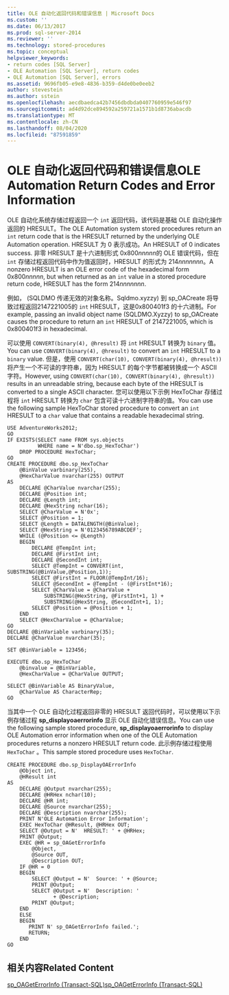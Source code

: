 ```yaml
---
title: OLE 自动化返回代码和错误信息 | Microsoft Docs
ms.custom: ''
ms.date: 06/13/2017
ms.prod: sql-server-2014
ms.reviewer: ''
ms.technology: stored-procedures
ms.topic: conceptual
helpviewer_keywords:
- return codes [SQL Server]
- OLE Automation [SQL Server], return codes
- OLE Automation [SQL Server], errors
ms.assetid: 9696fb05-e9e8-4836-b359-d4de0be0eeb2
author: stevestein
ms.author: sstein
ms.openlocfilehash: aecdbaedca42b7456dbdbda0407760959e546f97
ms.sourcegitcommit: ad4d92dce894592a259721a1571b1d8736abacdb
ms.translationtype: MT
ms.contentlocale: zh-CN
ms.lasthandoff: 08/04/2020
ms.locfileid: "87591859"
---
```

# <a name="ole-automation-return-codes-and-error-information"></a><span data-ttu-id="4178f-102">OLE 自动化返回代码和错误信息</span><span class="sxs-lookup"><span data-stu-id="4178f-102">OLE Automation Return Codes and Error Information</span></span>
  <span data-ttu-id="4178f-103">OLE 自动化系统存储过程返回一个 `int` 返回代码，该代码是基础 OLE 自动化操作返回的 HRESULT。</span><span class="sxs-lookup"><span data-stu-id="4178f-103">The OLE Automation system stored procedures return an `int` return code that is the HRESULT returned by the underlying OLE Automation operation.</span></span> <span data-ttu-id="4178f-104">HRESULT 为 0 表示成功。</span><span class="sxs-lookup"><span data-stu-id="4178f-104">An HRESULT of 0 indicates success.</span></span> <span data-ttu-id="4178f-105">非零 HRESULT 是十六进制形式 0x800*nnnnn*的 OLE 错误代码，但在 `int` 存储过程返回代码中作为值返回时，HRESULT 的形式为 214*nnnnnnn*。</span><span class="sxs-lookup"><span data-stu-id="4178f-105">A nonzero HRESULT is an OLE error code of the hexadecimal form 0x800*nnnnn*, but when returned as an `int` value in a stored procedure return code, HRESULT has the form 214*nnnnnnn*.</span></span>  
  
 <span data-ttu-id="4178f-106">例如， (SQLDMO 传递无效的对象名称。Sqldmo.xyzzy) 到 sp_OACreate 将导致过程返回2147221005的 `int` HRESULT，这是0x800401f3 的十六进制。</span><span class="sxs-lookup"><span data-stu-id="4178f-106">For example, passing an invalid object name (SQLDMO.Xyzzy) to sp_OACreate causes the procedure to return an `int` HRESULT of 2147221005, which is 0x800401f3 in hexadecimal.</span></span>  
  
 <span data-ttu-id="4178f-107">可以使用 `CONVERT(binary(4), @hresult)` 将 `int` HRESULT 转换为 `binary` 值。</span><span class="sxs-lookup"><span data-stu-id="4178f-107">You can use `CONVERT(binary(4), @hresult)` to convert an `int` HRESULT to a `binary` value.</span></span> <span data-ttu-id="4178f-108">但是，使用 `CONVERT(char(10), CONVERT(binary(4), @hresult))` 将产生一个不可读的字符串，因为 HRESULT 的每个字节都被转换成一个 ASCII 字符。</span><span class="sxs-lookup"><span data-stu-id="4178f-108">However, using `CONVERT(char(10), CONVERT(binary(4), @hresult))` results in an unreadable string, because each byte of the HRESULT is converted to a single ASCII character.</span></span> <span data-ttu-id="4178f-109">您可以使用以下示例 HexToChar 存储过程将 `int` HRESULT 转换为 `char` 包含可读十六进制字符串的值。</span><span class="sxs-lookup"><span data-stu-id="4178f-109">You can use the following sample HexToChar stored procedure to convert an `int` HRESULT to a `char` value that contains a readable hexadecimal string.</span></span>  
  
```  
USE AdventureWorks2012;  
GO  
IF EXISTS(SELECT name FROM sys.objects  
          WHERE name = N'dbo.sp_HexToChar')  
    DROP PROCEDURE HexToChar;  
GO  
CREATE PROCEDURE dbo.sp_HexToChar  
    @BinValue varbinary(255),  
    @HexCharValue nvarchar(255) OUTPUT  
AS  
    DECLARE @CharValue nvarchar(255);  
    DECLARE @Position int;  
    DECLARE @Length int;  
    DECLARE @HexString nchar(16);  
    SELECT @CharValue = N'0x';  
    SELECT @Position = 1;  
    SELECT @Length = DATALENGTH(@BinValue);  
    SELECT @HexString = N'0123456789ABCDEF';  
    WHILE (@Position <= @Length)  
    BEGIN  
        DECLARE @TempInt int;  
        DECLARE @FirstInt int;  
        DECLARE @SecondInt int;  
        SELECT @TempInt = CONVERT(int, SUBSTRING(@BinValue,@Position,1));  
        SELECT @FirstInt = FLOOR(@TempInt/16);  
        SELECT @SecondInt = @TempInt - (@FirstInt*16);  
        SELECT @CharValue = @CharValue +  
            SUBSTRING(@HexString, @FirstInt+1, 1) +  
            SUBSTRING(@HexString, @SecondInt+1, 1);  
        SELECT @Position = @Position + 1;  
    END  
    SELECT @HexCharValue = @CharValue;  
GO  
DECLARE @BinVariable varbinary(35);  
DECLARE @CharValue nvarchar(35);  
  
SET @BinVariable = 123456;  
  
EXECUTE dbo.sp_HexToChar  
    @binvalue = @BinVariable,  
    @HexCharValue = @CharValue OUTPUT;  
  
SELECT @BinVariable AS BinaryValue,  
    @CharValue AS CharacterRep;  
GO  
```  
  
 <span data-ttu-id="4178f-110">当其中一个 OLE 自动化过程返回非零的 HRESULT 返回代码时，可以使用以下示例存储过程 **sp_displayoaerrorinfo** 显示 OLE 自动化错误信息。</span><span class="sxs-lookup"><span data-stu-id="4178f-110">You can use the following sample stored procedure, **sp_displayoaerrorinfo** to display OLE Automation error information when one of the OLE Automation procedures returns a nonzero HRESULT return code.</span></span> <span data-ttu-id="4178f-111">此示例存储过程使用 `HexToChar` 。</span><span class="sxs-lookup"><span data-stu-id="4178f-111">This sample stored procedure uses `HexToChar`.</span></span>  
  
```  
CREATE PROCEDURE dbo.sp_DisplayOAErrorInfo  
    @Object int,  
    @HResult int  
AS  
    DECLARE @Output nvarchar(255);  
    DECLARE @HRHex nchar(10);  
    DECLARE @HR int;  
    DECLARE @Source nvarchar(255);  
    DECLARE @Description nvarchar(255);  
    PRINT N'OLE Automation Error Information';  
    EXEC HexToChar @HResult, @HRHex OUT;  
    SELECT @Output = N'  HRESULT: ' + @HRHex;  
    PRINT @Output;  
    EXEC @HR = sp_OAGetErrorInfo  
        @Object,  
        @Source OUT,  
        @Description OUT;  
    IF @HR = 0  
    BEGIN  
        SELECT @Output = N'  Source: ' + @Source;  
        PRINT @Output;  
        SELECT @Output = N'  Description: '  
               + @Description;  
        PRINT @Output;  
    END  
    ELSE  
    BEGIN  
       PRINT N' sp_OAGetErrorInfo failed.';  
       RETURN;  
    END  
GO  
```  
  
## <a name="related-content"></a><span data-ttu-id="4178f-112">相关内容</span><span class="sxs-lookup"><span data-stu-id="4178f-112">Related Content</span></span>  
 [<span data-ttu-id="4178f-113">sp_OAGetErrorInfo (Transact-SQL)</span><span class="sxs-lookup"><span data-stu-id="4178f-113">sp_OAGetErrorInfo &#40;Transact-SQL&#41;</span></span>](/sql/relational-databases/system-stored-procedures/sp-oageterrorinfo-transact-sql)  
  
  
